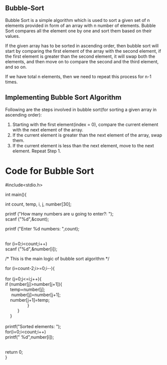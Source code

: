 ## Bubble-Sort

Bubble Sort is a simple algorithm which is used to sort a given set of n elements provided in form of an array with n number of elements. Bubble Sort compares all the element one by one and sort them based on their values.

If the given array has to be sorted in ascending order, then bubble sort will start by comparing the first element of the array with the second element, if the first element is greater than the second element, it will swap both the elements, and then move on to compare the second and the third element, and so on.

If we have total n elements, then we need to repeat this process for n-1 times.

## Implementing Bubble Sort Algorithm
Following are the steps involved in bubble sort(for sorting a given array in ascending order):

1. Starting with the first element(index = 0), compare the current element with the next element of the array.
2. If the current element is greater than the next element of the array, swap them.
3. If the current element is less than the next element, move to the next element. Repeat Step 1.


# Code for Bubble Sort

#include<stdio.h> <br/>

int main(){                                                       <br/>

   int count, temp, i, j, number[30];                              <br/>

   printf&nbsp;("How many numbers are u going to enter?: ");                <br/>
   scanf&nbsp;("%d",&count);                                                <br/>

   printf&nbsp;("Enter %d numbers: ",count);                               <br/><br/>

   for&nbsp;(i=0;i<count;i++)                              <br/>
   scanf&nbsp;("%d",&number[i]);                                             <br/>

   /* This is the main logic of bubble sort algorithm 
    */                                                            <br/>
    
   for&nbsp;(i=count-2;i>=0;i--){               <br/>                         
      for&nbsp;(j=0;j<=i;j++){<br/>
        if&nbsp;(number[j]>number[j+1]){<br/>
&nbsp;&nbsp;&nbsp;           temp=number[j];<br/>
 &nbsp; &nbsp;&nbsp;         number[j]=number[j+1];<br/>
      &nbsp;&nbsp;&nbsp;     number[j+1]=temp;<br/>
       &nbsp;&nbsp;&nbsp;&nbsp;&nbsp;&nbsp;&nbsp;&nbsp;&nbsp;&nbsp;&nbsp;&nbsp;&nbsp;&nbsp;&nbsp;&nbsp;&nbsp; }<br/>
     &nbsp;&nbsp;&nbsp;&nbsp;&nbsp;&nbsp;&nbsp;&nbsp;&nbsp; }<br/>
  &nbsp;&nbsp;&nbsp; }<br/>
<br/>
   printf("Sorted elements: ");                    <br/>
   for(i=0;i<count;i++)                    <br/>
      printf(" %d",number[i]);                    <br/><br/>

   return 0;                             <br/>
}
